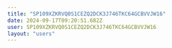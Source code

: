 ```yaml
---
title: "SP109XZKRVQ0S1CEZQ2DCK3J746TKC64GCBVVJW16"
date: 2024-09-17T09:20:51.682Z
user: SP109XZKRVQ0S1CEZQ2DCK3J746TKC64GCBVVJW16
layout: "users"
---
```

    